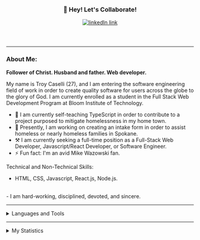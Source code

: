<header>
  <div align='center'>
    <h3>👋 Hey! Let's Collaborate!</h3>
    <a href='https://www.linkedin.com/in/troy-caselli/'>
      <img src='https://img.shields.io/badge/LinkedIn-blue?logo=linkedin&logoColor=white&style=for-the-badge' alt='linkedIn link'/>
    </a>
  </div>
</header>

---

<h3>About Me:</h3>
<b>Follower of Christ. Husband and father. Web developer.</b>

My name is Troy Caselli (27), and I am entering the software engineering field of work in order to create quality software for users across the globe to the glory of God. I  am currently enrolled as a student in the Full Stack Web Development Program at Bloom Institute of Technology.

- 🌱 I am currently self-teaching TypeScript in order to contribute to a project purposed to mitigate homelessness in my home town.
- 🔭 Presently, I am working on creating an intake form in order to assist homeless or nearly homeless families in Spokane.
- ⚒️ I am currently seeking a full-time position as a Full-Stack Web Developer, Javascript/React Developer, or Software Engineer.
- ⚡ Fun fact: I'm an avid Mike Wazowski fan.

Technical and Non-Technical Skills:
<br />
- HTML, CSS, Javascript, React.js, Node.js.
<br />
- I am hard-working, disciplined, devoted, and sincere.

---

<details>
  <summary>Languages and Tools</summary>
  <div align='center'>
    <h3>Languages:</h3>
    <div>
      <img src='https://github.com/devicons/devicon/blob/master/icons/c/c-original.svg' alt='c icon' height='40px' width='auto'/>
      <img src='https://github.com/devicons/devicon/blob/master/icons/html5/html5-original-wordmark.svg' alt='html icon' height='40px' width='auto'/>
      <img src='https://github.com/devicons/devicon/blob/master/icons/css3/css3-original-wordmark.svg' alt='css icon' height='40px' width='auto'/>
      <img src='https://github.com/devicons/devicon/blob/master/icons/javascript/javascript-original.svg' alt='javascript icon' height='40px' width='auto'/>
      <img src='https://github.com/devicons/devicon/blob/master/icons/react/react-original-wordmark.svg' alt='react icon' height='40px' width='auto'/>
      <img src='https://github.com/devicons/devicon/blob/master/icons/redux/redux-original.svg' alt='redux icon' height='40px' width='auto'/>
      <img src='https://github.com/devicons/devicon/blob/master/icons/nodejs/nodejs-original.svg' alt='nodejs icon' height='40px' width='auto'/>
      <img src='https://github.com/devicons/devicon/blob/master/icons/express/express-original.svg' alt='express icon' height='40px' width='auto'/>
      <img src='https://github.com/devicons/devicon/blob/master/icons/sqlite/sqlite-original.svg' alt='sqlite icon' height='40px' width='auto'/>
      <img src='' alt='' height='40px' width='auto'/>
      <img src='' alt='' height='40px' width='auto'/>
      <img src='' alt='' height='40px' width='auto'/>
      <img src='' alt='' height='40px' width='auto'/>
    </div>
    <h3>Tools:</h3>
    <div>
      <img src='https://github.com/devicons/devicon/blob/master/icons/github/github-original-wordmark.svg' alt='github icon' height='40px' width='auto'/>
      <img src='https://github.com/devicons/devicon/blob/master/icons/vscode/vscode-original-wordmark.svg' alt='vs code icon' height='40px' width='auto'/>
      <img src='https://github.com/devicons/devicon/blob/master/icons/slack/slack-original.svg' alt='slack icon' height='40px' width='auto'/>
      <img src='https://github.com/devicons/devicon/blob/master/icons/codepen/codepen-plain.svg' alt='codepen icon' height='40px' width='auto'/>
      <img src='https://github.com/cypress-io/cypress-icons/blob/master/src/logo/cypress-io-logo-round.svg' alt='cypress icon' height='40px' width='auto'/>
      <img src='' alt='' height='40px' width='auto'/>
      <img src='' alt='' height='40px' width='auto'/>
      <img src='' alt='' height='40px' width='auto'/>
    </div>
  </div>
  <br />
  <br />
</details>
 
 ---
 
<details>
  <summary>My Statistics</summary>
  <div align='center'>
    <img src='http://github-readme-streak-stats.herokuapp.com?user=troycaselli&theme=dark&background=000000)'/>
    <!-- <img src='https://github-readme-stats.vercel.app/api?username=troycaselli&layout=compact&theme=vision-friendly-dark'/> -->
    <!-- <img src='https://github-readme-stats.vercel.app/api/top-langs/?username=troycaselli&layout=compact&theme=vision-friendly-dark'/> -->
  </div>
</details>
